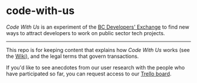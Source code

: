 # code-with-us

_Code With Us_ is an experiment of the [BC Developers' Exchange](https://bcdevexchange.org/) to find new ways to attract developers to work on public sector tech projects.

---

This repo is for keeping content that explains how _Code With Us_ works (see the [Wiki](https://github.com/BCDevExchange/code-with-us/wiki)), and the legal terms that govern transactions. 

If you'd like to see anecdotes from our user research with the people who have participated so far, you can request access to our [Trello board](https://trello.com/b/cfADowUo/code-with-us-user-research).
